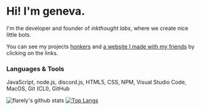 <h1>Hi! I'm geneva.</h1>

I'm the developer and founder of <i>inkthought labs</i>, where we create nice little bots.

You can see my projects [honkers](https://github.com/inkthought-labs/honkers) and [a website I made with my friends](https://github.com/inkthought-labs/website) by clicking on the links.

<h3>Languages & Tools</h3>
JavaScript, node.js, discord.js, HTML5, CSS, NPM, Visual Studio Code, MacOS, Git (CLI), GitHub

![flarely's github stats](https://github-readme-stats.vercel.app/api?username=flarely&count_private=true&show_icons=true&theme=dark)
[![Top Langs](https://github-readme-stats.vercel.app/api/top-langs/?username=flarely&layout=compact&bg_color=45,e36a64,954ac7)](https://github.com/anuraghazra/github-readme-stats)
